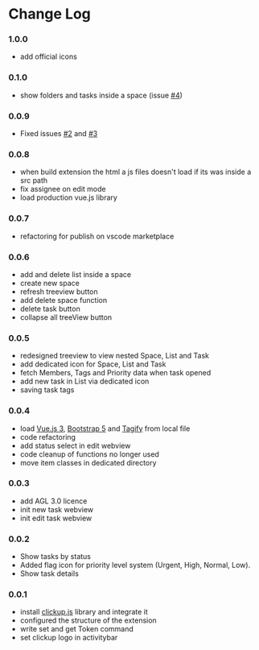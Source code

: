 # Change Log

### 1.0.0

- add official icons

### 0.1.0

- show folders and tasks inside a space (issue [#4](https://github.com/Edsol/clickup-vscode-extension/issues/4))

### 0.0.9

- Fixed issues [#2](https://github.com/Edsol/clickup-vscode-extension/issues/2) and [#3](https://github.com/Edsol/clickup-vscode-extension/issues/3)

### 0.0.8

- when build extension the html a js files doesn't load if its was inside a src path
- fix assignee on edit mode
- load production vue.js library

### 0.0.7

- refactoring for publish on vscode marketplace

### 0.0.6

- add and delete list inside a space
- create new space
- refresh treeview button
- add delete space function
- delete task button
- collapse all treeView button

### 0.0.5

- redesigned treeview to view nested Space, List and Task
- add dedicated icon for Space, List and Task
- fetch Members, Tags and Priority data when task opened
- add new task in List via dedicated icon
- saving task tags

### 0.0.4

- load [Vue.js 3](https://vuejs.org), [Bootstrap 5](https://github.com/twbs/bootstrap) and [Tagify](https://github.com/yairEO/tagify) from local file
- code refactoring
- add status select in edit webview
- code cleanup of functions no longer used
- move item classes in dedicated directory

### 0.0.3

- add AGL 3.0 licence
- init new task webview
- init edit task webview

### 0.0.2

- Show tasks by status
- Added flag icon for priority level system (Urgent, High, Normal, Low).
- Show task details

### 0.0.1

- install [clickup.js](https://github.com/ComfortablyCoding/clickup.js) library and integrate it
- configured the structure of the extension
- write set and get Token command
- set clickup logo in activitybar
